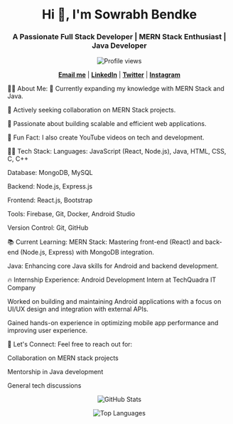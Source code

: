 <h1 align="center">Hi 👋, I'm Sowrabh Bendke</h1> <h3 align="center">A Passionate Full Stack Developer | MERN Stack Enthusiast | Java Developer</h3> <p align="center"> <img src="https://komarev.com/ghpvc/?username=sowrabh1&label=Profile%20views&color=0e75b6&style=flat" alt="Profile views"/> </p> <p align="center"> <a href="mailto:sowrabhbendke114@gmail.com"><strong>Email me</strong></a> | <a href="https://linkedin.com/in/sowrabh-bendke" target="_blank"><strong>LinkedIn</strong></a> | <a href="https://twitter.com/sowrabh_bendke_" target="_blank"><strong>Twitter</strong></a> | <a href="https://instagram.com/sowrabh_bendke_" target="_blank"><strong>Instagram</strong></a> </p>
👨‍💻 About Me:
🌱 Currently expanding my knowledge with MERN Stack and Java.

💼 Actively seeking collaboration on MERN Stack projects.

🚀 Passionate about building scalable and efficient web applications.

🎥 Fun Fact: I also create YouTube videos on tech and development.

🧑‍💻 Tech Stack:
Languages: JavaScript (React, Node.js), Java, HTML, CSS, C, C++

Database: MongoDB, MySQL

Backend: Node.js, Express.js

Frontend: React.js, Bootstrap

Tools: Firebase, Git, Docker, Android Studio

Version Control: Git, GitHub

📚 Current Learning:
MERN Stack: Mastering front-end (React) and back-end (Node.js, Express) with MongoDB integration.

Java: Enhancing core Java skills for Android and backend development.

🔥 Internship Experience:
Android Development Intern at TechQuadra IT Company

Worked on building and maintaining Android applications with a focus on UI/UX design and integration with external APIs.

Gained hands-on experience in optimizing mobile app performance and improving user experience.

🚀 Let's Connect:
Feel free to reach out for:

Collaboration on MERN stack projects

Mentorship in Java development

General tech discussions

<p align="center"> <img src="https://github-readme-stats.vercel.app/api?username=sowrabh1&show_icons=true&hide_title=true&count_private=true&hide=prs&theme=radical" alt="GitHub Stats"/> </p> <p align="center"> <img src="https://github-readme-stats.vercel.app/api/top-langs?username=sowrabh1&show_icons=true&locale=en&layout=compact&theme=radical" alt="Top Languages"/> </p>
